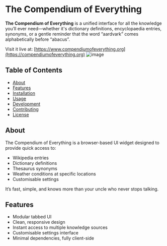 # The Compendium of Everything

**The Compendium of Everything** is a unified interface for all the knowledge you’ll ever need—whether it's dictionary definitions, encyclopaedia entries, synonyms, or a gentle reminder that the word “aardvark” comes alphabetically before “abacus”.

Visit it live at: [https://www.compendiumofeverything.org](https://compendiumofeverything.org)
![image](https://github.com/user-attachments/assets/604562ef-7223-4b8c-ba52-20efcfb0a07b)


## Table of Contents

- [About](#about)
- [Features](#features)
- [Installation](#installation)
- [Usage](#usage)
- [Development](#development)
- [Contributing](#contributing)
- [License](#license)

## About

The Compendium of Everything is a browser-based UI widget designed to provide quick access to:

- Wikipedia entries  
- Dictionary definitions  
- Thesaurus synonyms  
- Weather conditions at specific locations
- Customisable settings

It’s fast, simple, and knows more than your uncle who never stops talking.

## Features

- Modular tabbed UI
- Clean, responsive design
- Instant access to multiple knowledge sources
- Customisable settings interface
- Minimal dependencies, fully client-side
